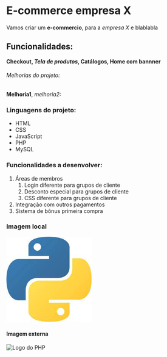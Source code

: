 # E-commerce empresa X

Vamos criar um **e-commercio**, para a *empresa X* e blablabla

## Funcionalidades:

**Checkout, _Tela de produtos_, Catálogos, Home com bannner**

###### Melhorias do projeto:

__Melhoria1__, _melhoria2:_

### Linguagens do projeto:

* HTML
* CSS
* JavaScript
* PHP
* MySQL

### Funcionalidades a desenvolver:

1. Áreas de membros
    1. Login diferente para grupos de cliente
    2. Desconto especial para grupos de cliente
    3. CSS diferente para grupos de cliente
2. Integração com outros pagamentos
3. Sistema de bônus primeira compra


### Imagem local

![Logo do Python](img/python.jpg)

#### Imagem externa

![Logo do PHP](https://upload.wikimedia.org/wikipedia/commons/thumb/2/27/PHP-logo.svg/711px-PHP-logo.svg.png)


